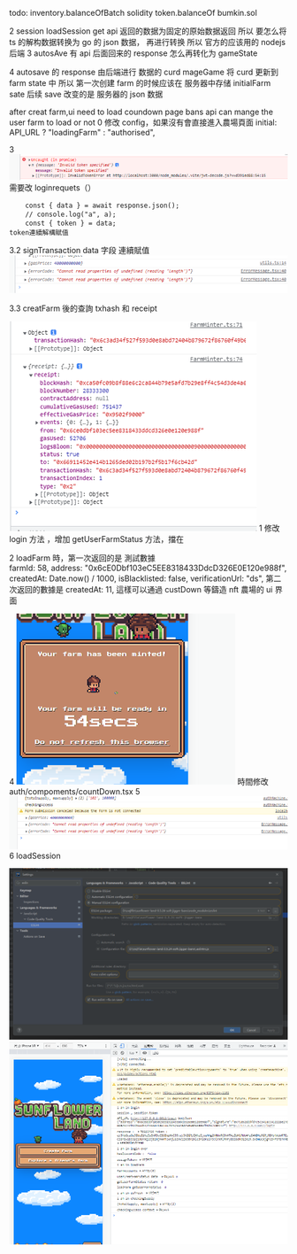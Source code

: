 todo:
inventory.balanceOfBatch solidity
token.balanceOf
bumkin.sol

2
session
loadSession get api 返回的数据为固定的原始数据返回
所以 要怎么将 ts 的解构数据转换为 go 的 json 数据，
再进行转换
所以 官方的应该用的 nodejs 后端
3 autosAve 有 api 后面回来的 response
怎么再转化为 gameState

4
autosave 的 response 由后端进行 数据的 curd
mageGame 将 curd 更新到 farm state 中
所以 第一次创建 farm 的时候应该在 服务器中存储 initialFarm sate
后续 save 改变的是 服务器的 json 数据

after creat farm,ui need to load coundown page
bans api can mange the user farm to load or not
0 修改 config，如果沒有會直接進入農場頁面
initial: API_URL ? "loadingFarm" : "authorised",

3 ![img_2.png](img_2.png)
需要改 loginrequets（）

        const { data } = await response.json();
        // console.log("a", a);
        const { token } = data;
    token連續解構賦值

3.2 signTransaction data 字段 連續賦值
![img_7.png](img_7.png)

3.3
creatFarm 後的查詢 txhash 和 receipt

![img_8.png](img_8.png)
1 修改 login 方法 ，增加 getUserFarmStatus 方法，擋在

2 loadFarm 時，第一次返回的是 測試數據  
 farmId: 58,
address: "0x6cE0Dbf103eC5EE8318433DdcD326E0E120e988f",
createdAt: Date.now() / 1000,
isBlacklisted: false,
verificationUrl: "ds",
第二次返回的數據是 createdAt: 11, 這樣可以通過 custDown 等鑄造 nft 農場的 ui 界面

4 ![img_3.png](img_3.png)
時間修改
auth/compoments/countDown.tsx
5
![img_4.png](img_4.png)
6
loadSession

![img.png](img.png)
![img_1.png](img_1.png)
